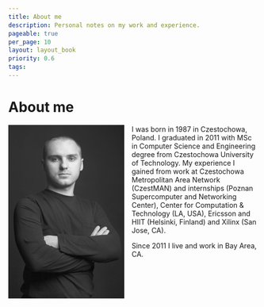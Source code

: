 ```yaml
---
title: About me
description: Personal notes on my work and experience.
pageable: true
per_page: 10
layout: layout_book
priority: 0.6
tags:
---
```


# About me

<img style="float: left; margin-right: 15px;" src="/img/small_IMG_1394.jpg">
<!--
<img style="float: left; padding-right: 3%;" src="/img/small_IMG_1405.jpg">
<img style="float: left; padding-right: 3%;" src="/img/small_IMG_1440.jpg">
<img style="float: left; padding-right: 3%;" src="/img/small_IMG_1428.jpg">
-->

I was born in 1987 in Czestochowa, Poland.
I graduated in 2011 with MSc in Computer Science and Engineering degree from
Czestochowa University of Technology.
My experience I gained from work at Czestochowa Metropolitan Area Network
(CzestMAN) and internships (Poznan Supercomputer and Networking Center),
Center for Computation & Technology (LA, USA), Ericsson and HIIT (Helsinki,
Finland) and Xilinx (San Jose, CA).

Since 2011 I live and work in Bay Area, CA.
